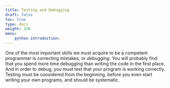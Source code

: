 ```yaml
---
title: Testing and Debugging
draft: false
toc: true
type: docs
weight: 250
menu:
    python-introduction:
---
```


One of the most important skills we must acquire to be a competent programmer is correcting mistakes, or *debugging*. You will probably find that you spend more time debugging than writing the code in the first place. And in order to debug, you must test that your program is working correctly. Testing must be considered from the beginning, before you even start writing your own programs, and should be systematic.


